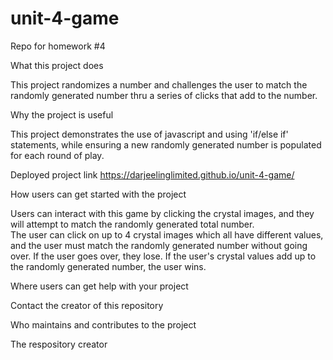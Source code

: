 # unit-4-game
Repo for homework #4


What this project does

This project randomizes a number and challenges the user to match the randomly generated number thru a series of clicks that add to the number.

Why the project is useful

This project demonstrates the use of javascript and using 'if/else if' statements, while ensuring a new randomly generated number is populated for each round of play.

Deployed project link
https://darjeelinglimited.github.io/unit-4-game/

How users can get started with the project

Users can interact with this game by clicking the crystal images, and they will attempt to match the randomly generated total number.  
The user can click on up to 4 crystal images which all have different values, and the user must match the randomly generated number without going over.
If the user goes over, they lose. 
If the user's crystal values add up to the randomly generated number, the user wins. 

Where users can get help with your project

Contact the creator of this repository

Who maintains and contributes to the project

The respository creator
